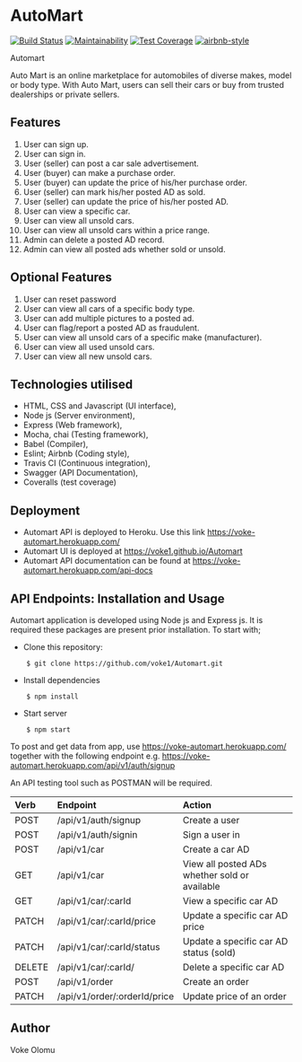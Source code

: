 

# AutoMart

[![Build Status](https://travis-ci.org/voke1/Automart.svg?branch=develop)](https://travis-ci.org/voke1/Automart)     [![Maintainability](https://api.codeclimate.com/v1/badges/a99a88d28ad37a79dbf6/maintainability)](https://codeclimate.com/github/codeclimate/codeclimate/maintainability)   [![Test Coverage](https://api.codeclimate.com/v1/badges/a99a88d28ad37a79dbf6/test_coverage)](https://codeclimate.com/github/codeclimate/codeclimate/test_coverage)  [![airbnb-style](https://img.shields.io/badge/eslint-airbnb-4B32C3.svg)](https://github.com/airbnb/javascript)

Automart

Auto Mart is an online marketplace for automobiles of diverse makes, model or body type. With
Auto Mart, users can sell their cars or buy from trusted dealerships or private sellers.


 ## Features

1. User can sign up.
2. User can sign in.
3. User (seller) can post a car sale advertisement.
4. User (buyer) can make a purchase order.
5. User (buyer) can update the price of his/her purchase order.
6. User (seller) can mark his/her posted AD as sold.
7. User (seller) can update the price of his/her posted AD.
8. User can view a specific car.
9. User can view all unsold cars.
10. User can view all unsold cars within a price range.
11. Admin can delete a posted AD record.
12. Admin can view all posted ads whether sold or unsold.


## Optional Features

 1. User can reset password
 2. User can view all cars of a specific body type.
 3. User can add multiple pictures to a posted ad.
 4. User can flag/report a posted AD as fraudulent.
 5. User can view all unsold cars of a specific make (manufacturer).
 6. User can view all used unsold cars.
 7. User can view all new unsold cars.


 
## Technologies utilised

- HTML, CSS and Javascript (UI interface),
- Node js (Server environment),
- Express (Web framework),
- Mocha, chai (Testing framework),
- Babel (Compiler),
- Eslint; Airbnb (Coding style),
- Travis CI (Continuous integration),
- Swagger (API Documentation),
- Coveralls (test coverage)


## Deployment

- Automart API is deployed to Heroku. Use this link https://voke-automart.herokuapp.com/ 
- Automart UI is deployed at https://voke1.github.io/Automart
- Automart API documentation can be found at https://voke-automart.herokuapp.com/api-docs



## API Endpoints: Installation and Usage

Automart application is developed using Node js and Express js. It is required these packages are present prior installation.  To start with;

* Clone this repository:
```
    $ git clone https://github.com/voke1/Automart.git
```
* Install dependencies
```
    $ npm install
```
* Start server
```
    $ npm start
```

To post and get data from app, use https://voke-automart.herokuapp.com/ together with the following
endpoint e.g. https://voke-automart.herokuapp.com/api/v1/auth/signup

An API testing tool such as POSTMAN will be required.




| Verb     | Endpoint                                                           | Action
| :------- | :---------------------------------------------------------------   | :---------------------------------------------
| POST     | /api/v1/auth/signup                                                | Create a user
| POST     | /api/v1/auth/signin                                                | Sign a user in
| POST     | /api/v1/car                                                        | Create a car AD
| GET      | /api/v1/car                                                        | View all posted ADs whether sold or available
| GET      | /api/v1/car/:carId                                                 | View a specific car AD
| PATCH    | /api/v1/car/:carId/price                                           | Update a specific car AD price
| PATCH    | /api/v1/car/:carId/status                                          | Update a specific car AD status (sold)
| DELETE   | /api/v1/car/:carId/                                                | Delete a specific car AD
| POST     | /api/v1/order                                                      | Create an order
| PATCH    | /api/v1/order/:orderId/price                                       | Update price of an order



## Author

Voke Olomu
